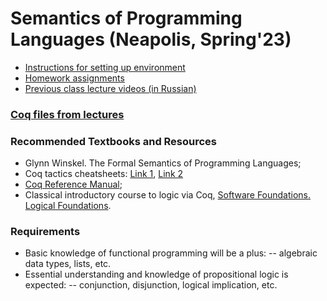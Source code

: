 # Semantics of Programming Languages (Neapolis, Spring'23)

- [Instructions for setting up environment](INSTALL)
- [Homework assignments](hw)
- [Previous class lecture videos (in Russian)](https://www.youtube.com/watch?v=sEiTqZmqY08&list=PLlb7e2G7aSpTA0aT2M1CvIWof3Osslo7Z)

<!-- Задания для знакомых с Coq: -->
<!-- 1. Доказать существование отсортированной перестановки списка так, -->
<!-- чтобы при экстракции получался Mergesort. -->
<!-- 2. Доказать полноту исчисления резолюций. -->

<!-- Задания для знакомых с Coq и семантиками: -->
<!-- 1. Реализовать операционную модель x86+FPGA из статьи [Iorga-al:OOPSLA21](https://doi.org/10.1145/3485497). -->

### [Coq files from lectures](https://gist.github.com/anlun/0c45a95f961a47ef2e5b75c38632ab92)

<!-- 1. Introduction to semantics  -->

<!-- ### Grading Schema -->
<!-- TBA -->

### Recommended Textbooks and Resources
- Glynn Winskel. The Formal Semantics of Programming Languages;
- Coq tactics cheatsheets:
[Link 1](http://www.inf.ed.ac.uk/teaching/courses/tspl/cheatsheet.pdf),
[Link 2](https://www.cs.cornell.edu/courses/cs3110/2018sp/a5/coq-tactics-cheatsheet.html)
- [Coq Reference Manual](https://coq.inria.fr/distrib/current/refman/);
- Classical introductory course to logic via Coq, [Software Foundations. Logical Foundations](https://softwarefoundations.cis.upenn.edu/lf-current/index.html).

### Requirements
- Basic knowledge of functional programming will be a plus:
-- algebraic data types, lists, etc.
- Essential understanding and knowledge of propositional logic is expected:
-- conjunction, disjunction, logical implication, etc.
